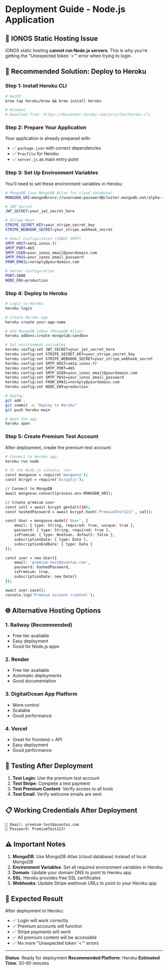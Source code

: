 # Deployment Guide - Node.js Application

## 🚨 **IONOS Static Hosting Issue**

IONOS static hosting **cannot run Node.js servers**. This is why you're getting the "Unexpected token '<'" error when trying to login.

## 🚀 **Recommended Solution: Deploy to Heroku**

### **Step 1: Install Heroku CLI**
```bash
# macOS
brew tap heroku/brew && brew install heroku

# Windows
# Download from: https://devcenter.heroku.com/articles/heroku-cli
```

### **Step 2: Prepare Your Application**
Your application is already prepared with:
- ✅ `package.json` with correct dependencies
- ✅ `Procfile` for Heroku
- ✅ `server.js` as main entry point

### **Step 3: Set Up Environment Variables**
You'll need to set these environment variables in Heroku:

```bash
# MongoDB (use MongoDB Atlas for cloud database)
MONGODB_URI=mongodb+srv://username:password@cluster.mongodb.net/alpha-insights

# JWT Secret
JWT_SECRET=your_jwt_secret_here

# Stripe Keys
STRIPE_SECRET_KEY=your_stripe_secret_key
STRIPE_WEBHOOK_SECRET=your_stripe_webhook_secret

# Email Configuration (IONOS SMTP)
SMTP_HOST=smtp.ionos.fr
SMTP_PORT=465
SMTP_USER=your_ionos_email@yourdomain.com
SMTP_PASS=your_ionos_email_password
FROM_EMAIL=noreply@yourdomain.com

# Server Configuration
PORT=3000
NODE_ENV=production
```

### **Step 4: Deploy to Heroku**

```bash
# Login to Heroku
heroku login

# Create Heroku app
heroku create your-app-name

# Add MongoDB addon (MongoDB Atlas)
heroku addons:create mongolab:sandbox

# Set environment variables
heroku config:set JWT_SECRET=your_jwt_secret_here
heroku config:set STRIPE_SECRET_KEY=your_stripe_secret_key
heroku config:set STRIPE_WEBHOOK_SECRET=your_stripe_webhook_secret
heroku config:set SMTP_HOST=smtp.ionos.fr
heroku config:set SMTP_PORT=465
heroku config:set SMTP_USER=your_ionos_email@yourdomain.com
heroku config:set SMTP_PASS=your_ionos_email_password
heroku config:set FROM_EMAIL=noreply@yourdomain.com
heroku config:set NODE_ENV=production

# Deploy
git add .
git commit -m "Deploy to Heroku"
git push heroku main

# Open the app
heroku open
```

### **Step 5: Create Premium Test Account**
After deployment, create the premium test account:

```bash
# Connect to Heroku app
heroku run node

# In the Node.js console, run:
const mongoose = require('mongoose');
const bcrypt = require('bcryptjs');

// Connect to MongoDB
await mongoose.connect(process.env.MONGODB_URI);

// Create premium user
const salt = await bcrypt.genSalt(10);
const hashedPassword = await bcrypt.hash('PremiumTest123!', salt);

const User = mongoose.model('User', {
    email: { type: String, required: true, unique: true },
    password: { type: String, required: true },
    isPremium: { type: Boolean, default: false },
    subscriptionDate: { type: Date },
    subscriptionEndDate: { type: Date }
});

const user = new User({
    email: 'premium-test@avantas.com',
    password: hashedPassword,
    isPremium: true,
    subscriptionDate: new Date()
});

await user.save();
console.log('Premium account created!');
```

## 🌐 **Alternative Hosting Options**

### **1. Railway (Recommended)**
- Free tier available
- Easy deployment
- Good for Node.js apps

### **2. Render**
- Free tier available
- Automatic deployments
- Good documentation

### **3. DigitalOcean App Platform**
- More control
- Scalable
- Good performance

### **4. Vercel**
- Great for frontend + API
- Easy deployment
- Good performance

## 🔧 **Testing After Deployment**

1. **Test Login**: Use the premium test account
2. **Test Stripe**: Complete a test payment
3. **Test Premium Content**: Verify access to all tools
4. **Test Email**: Verify welcome emails are sent

## 📋 **Working Credentials After Deployment**
```
📧 Email: premium-test@avantas.com
🔑 Password: PremiumTest123!
```

## ⚠️ **Important Notes**

1. **MongoDB**: Use MongoDB Atlas (cloud database) instead of local MongoDB
2. **Environment Variables**: Set all required environment variables in Heroku
3. **Domain**: Update your domain DNS to point to Heroku app
4. **SSL**: Heroku provides free SSL certificates
5. **Webhooks**: Update Stripe webhook URLs to point to your Heroku app

## 🎯 **Expected Result**

After deployment to Heroku:
- ✅ Login will work correctly
- ✅ Premium accounts will function
- ✅ Stripe payments will work
- ✅ All premium content will be accessible
- ✅ No more "Unexpected token '<'" errors

---

**Status**: Ready for deployment
**Recommended Platform**: Heroku
**Estimated Time**: 30-60 minutes 